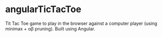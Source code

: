 # angularTicTacToe
Tit Tac Toe game to play in the browser against a computer player (using minimax + αβ pruning). Built using Angular.
